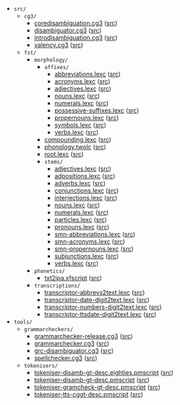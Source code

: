 * `src/`
    * `cg3/`
        * [coredisambiguation.cg3](src-cg3-coredisambiguation.cg3.html) ([src](https://github.com/giellalt/lang-smn/blob/main/src/cg3/coredisambiguation.cg3))
        * [disambiguator.cg3](src-cg3-disambiguator.cg3.html) ([src](https://github.com/giellalt/lang-smn/blob/main/src/cg3/disambiguator.cg3))
        * [introdisambiguation.cg3](src-cg3-introdisambiguation.cg3.html) ([src](https://github.com/giellalt/lang-smn/blob/main/src/cg3/introdisambiguation.cg3))
        * [valency.cg3](src-cg3-valency.cg3.html) ([src](https://github.com/giellalt/lang-smn/blob/main/src/cg3/valency.cg3))
    * `fst/`
        * `morphology/`
            * `affixes/`
                * [abbreviations.lexc](src-fst-morphology-affixes-abbreviations.lexc.html) ([src](https://github.com/giellalt/lang-smn/blob/main/src/fst/morphology/affixes/abbreviations.lexc))
                * [acronyms.lexc](src-fst-morphology-affixes-acronyms.lexc.html) ([src](https://github.com/giellalt/lang-smn/blob/main/src/fst/morphology/affixes/acronyms.lexc))
                * [adjectives.lexc](src-fst-morphology-affixes-adjectives.lexc.html) ([src](https://github.com/giellalt/lang-smn/blob/main/src/fst/morphology/affixes/adjectives.lexc))
                * [nouns.lexc](src-fst-morphology-affixes-nouns.lexc.html) ([src](https://github.com/giellalt/lang-smn/blob/main/src/fst/morphology/affixes/nouns.lexc))
                * [numerals.lexc](src-fst-morphology-affixes-numerals.lexc.html) ([src](https://github.com/giellalt/lang-smn/blob/main/src/fst/morphology/affixes/numerals.lexc))
                * [possessive-suffixes.lexc](src-fst-morphology-affixes-possessive-suffixes.lexc.html) ([src](https://github.com/giellalt/lang-smn/blob/main/src/fst/morphology/affixes/possessive-suffixes.lexc))
                * [propernouns.lexc](src-fst-morphology-affixes-propernouns.lexc.html) ([src](https://github.com/giellalt/lang-smn/blob/main/src/fst/morphology/affixes/propernouns.lexc))
                * [symbols.lexc](src-fst-morphology-affixes-symbols.lexc.html) ([src](https://github.com/giellalt/lang-smn/blob/main/src/fst/morphology/affixes/symbols.lexc))
                * [verbs.lexc](src-fst-morphology-affixes-verbs.lexc.html) ([src](https://github.com/giellalt/lang-smn/blob/main/src/fst/morphology/affixes/verbs.lexc))
            * [compounding.lexc](src-fst-morphology-compounding.lexc.html) ([src](https://github.com/giellalt/lang-smn/blob/main/src/fst/morphology/compounding.lexc))
            * [phonology.twolc](src-fst-morphology-phonology.twolc.html) ([src](https://github.com/giellalt/lang-smn/blob/main/src/fst/morphology/phonology.twolc))
            * [root.lexc](src-fst-morphology-root.lexc.html) ([src](https://github.com/giellalt/lang-smn/blob/main/src/fst/morphology/root.lexc))
            * `stems/`
                * [adjectives.lexc](src-fst-morphology-stems-adjectives.lexc.html) ([src](https://github.com/giellalt/lang-smn/blob/main/src/fst/morphology/stems/adjectives.lexc))
                * [adpositions.lexc](src-fst-morphology-stems-adpositions.lexc.html) ([src](https://github.com/giellalt/lang-smn/blob/main/src/fst/morphology/stems/adpositions.lexc))
                * [adverbs.lexc](src-fst-morphology-stems-adverbs.lexc.html) ([src](https://github.com/giellalt/lang-smn/blob/main/src/fst/morphology/stems/adverbs.lexc))
                * [conjunctions.lexc](src-fst-morphology-stems-conjunctions.lexc.html) ([src](https://github.com/giellalt/lang-smn/blob/main/src/fst/morphology/stems/conjunctions.lexc))
                * [interjections.lexc](src-fst-morphology-stems-interjections.lexc.html) ([src](https://github.com/giellalt/lang-smn/blob/main/src/fst/morphology/stems/interjections.lexc))
                * [nouns.lexc](src-fst-morphology-stems-nouns.lexc.html) ([src](https://github.com/giellalt/lang-smn/blob/main/src/fst/morphology/stems/nouns.lexc))
                * [numerals.lexc](src-fst-morphology-stems-numerals.lexc.html) ([src](https://github.com/giellalt/lang-smn/blob/main/src/fst/morphology/stems/numerals.lexc))
                * [particles.lexc](src-fst-morphology-stems-particles.lexc.html) ([src](https://github.com/giellalt/lang-smn/blob/main/src/fst/morphology/stems/particles.lexc))
                * [pronouns.lexc](src-fst-morphology-stems-pronouns.lexc.html) ([src](https://github.com/giellalt/lang-smn/blob/main/src/fst/morphology/stems/pronouns.lexc))
                * [smn-abbreviations.lexc](src-fst-morphology-stems-smn-abbreviations.lexc.html) ([src](https://github.com/giellalt/lang-smn/blob/main/src/fst/morphology/stems/smn-abbreviations.lexc))
                * [smn-acronyms.lexc](src-fst-morphology-stems-smn-acronyms.lexc.html) ([src](https://github.com/giellalt/lang-smn/blob/main/src/fst/morphology/stems/smn-acronyms.lexc))
                * [smn-propernouns.lexc](src-fst-morphology-stems-smn-propernouns.lexc.html) ([src](https://github.com/giellalt/lang-smn/blob/main/src/fst/morphology/stems/smn-propernouns.lexc))
                * [subjunctions.lexc](src-fst-morphology-stems-subjunctions.lexc.html) ([src](https://github.com/giellalt/lang-smn/blob/main/src/fst/morphology/stems/subjunctions.lexc))
                * [verbs.lexc](src-fst-morphology-stems-verbs.lexc.html) ([src](https://github.com/giellalt/lang-smn/blob/main/src/fst/morphology/stems/verbs.lexc))
        * `phonetics/`
            * [txt2ipa.xfscript](src-fst-phonetics-txt2ipa.xfscript.html) ([src](https://github.com/giellalt/lang-smn/blob/main/src/fst/phonetics/txt2ipa.xfscript))
        * `transcriptions/`
            * [transcriptor-abbrevs2text.lexc](src-fst-transcriptions-transcriptor-abbrevs2text.lexc.html) ([src](https://github.com/giellalt/lang-smn/blob/main/src/fst/transcriptions/transcriptor-abbrevs2text.lexc))
            * [transcriptor-date-digit2text.lexc](src-fst-transcriptions-transcriptor-date-digit2text.lexc.html) ([src](https://github.com/giellalt/lang-smn/blob/main/src/fst/transcriptions/transcriptor-date-digit2text.lexc))
            * [transcriptor-numbers-digit2text.lexc](src-fst-transcriptions-transcriptor-numbers-digit2text.lexc.html) ([src](https://github.com/giellalt/lang-smn/blob/main/src/fst/transcriptions/transcriptor-numbers-digit2text.lexc))
            * [transcriptor-ttsdate-digit2text.lexc](src-fst-transcriptions-transcriptor-ttsdate-digit2text.lexc.html) ([src](https://github.com/giellalt/lang-smn/blob/main/src/fst/transcriptions/transcriptor-ttsdate-digit2text.lexc))
* `tools/`
    * `grammarcheckers/`
        * [grammarchecker-release.cg3](tools-grammarcheckers-grammarchecker-release.cg3.html) ([src](https://github.com/giellalt/lang-smn/blob/main/tools/grammarcheckers/grammarchecker-release.cg3))
        * [grammarchecker.cg3](tools-grammarcheckers-grammarchecker.cg3.html) ([src](https://github.com/giellalt/lang-smn/blob/main/tools/grammarcheckers/grammarchecker.cg3))
        * [grc-disambiguator.cg3](tools-grammarcheckers-grc-disambiguator.cg3.html) ([src](https://github.com/giellalt/lang-smn/blob/main/tools/grammarcheckers/grc-disambiguator.cg3))
        * [spellchecker.cg3](tools-grammarcheckers-spellchecker.cg3.html) ([src](https://github.com/giellalt/lang-smn/blob/main/tools/grammarcheckers/spellchecker.cg3))
    * `tokenisers/`
        * [tokeniser-disamb-gt-desc.eighties.pmscript](tools-tokenisers-tokeniser-disamb-gt-desc.eighties.pmscript.html) ([src](https://github.com/giellalt/lang-smn/blob/main/tools/tokenisers/tokeniser-disamb-gt-desc.eighties.pmscript))
        * [tokeniser-disamb-gt-desc.pmscript](tools-tokenisers-tokeniser-disamb-gt-desc.pmscript.html) ([src](https://github.com/giellalt/lang-smn/blob/main/tools/tokenisers/tokeniser-disamb-gt-desc.pmscript))
        * [tokeniser-gramcheck-gt-desc.pmscript](tools-tokenisers-tokeniser-gramcheck-gt-desc.pmscript.html) ([src](https://github.com/giellalt/lang-smn/blob/main/tools/tokenisers/tokeniser-gramcheck-gt-desc.pmscript))
        * [tokeniser-tts-cggt-desc.pmscript](tools-tokenisers-tokeniser-tts-cggt-desc.pmscript.html) ([src](https://github.com/giellalt/lang-smn/blob/main/tools/tokenisers/tokeniser-tts-cggt-desc.pmscript))
